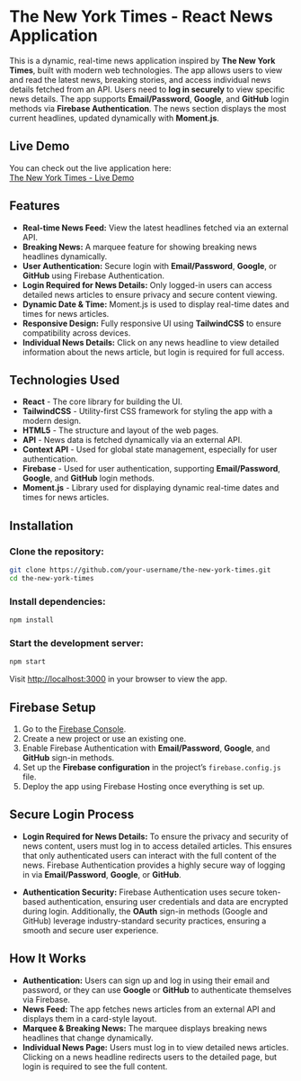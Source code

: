 # The New York Times - React News Application

This is a dynamic, real-time news application inspired by **The New York Times**, built with modern web technologies. The app allows users to view and read the latest news, breaking stories, and access individual news details fetched from an API. Users need to **log in securely** to view specific news details. The app supports **Email/Password**, **Google**, and **GitHub** login methods via **Firebase Authentication**. The news section displays the most current headlines, updated dynamically with **Moment.js**.

## Live Demo
You can check out the live application here:  
[The New York Times - Live Demo](https://the-new-york-times-d3d7f.web.app/category/01)

## Features

- **Real-time News Feed:** View the latest headlines fetched via an external API.
- **Breaking News:** A marquee feature for showing breaking news headlines dynamically.
- **User Authentication:** Secure login with **Email/Password**, **Google**, or **GitHub** using Firebase Authentication.
- **Login Required for News Details:** Only logged-in users can access detailed news articles to ensure privacy and secure content viewing.
- **Dynamic Date & Time:** Moment.js is used to display real-time dates and times for news articles.
- **Responsive Design:** Fully responsive UI using **TailwindCSS** to ensure compatibility across devices.
- **Individual News Details:** Click on any news headline to view detailed information about the news article, but login is required for full access.

## Technologies Used

- **React** - The core library for building the UI.
- **TailwindCSS** - Utility-first CSS framework for styling the app with a modern design.
- **HTML5** - The structure and layout of the web pages.
- **API** - News data is fetched dynamically via an external API.
- **Context API** - Used for global state management, especially for user authentication.
- **Firebase** - Used for user authentication, supporting **Email/Password**, **Google**, and **GitHub** login methods.
- **Moment.js** - Library used for displaying dynamic real-time dates and times for news articles.

## Installation

### Clone the repository:

```bash
git clone https://github.com/your-username/the-new-york-times.git
cd the-new-york-times
```

### Install dependencies:

```bash
npm install
```

### Start the development server:

```bash
npm start
```

Visit [http://localhost:3000](http://localhost:3000) in your browser to view the app.

## Firebase Setup

1. Go to the [Firebase Console](https://console.firebase.google.com/).
2. Create a new project or use an existing one.
3. Enable Firebase Authentication with **Email/Password**, **Google**, and **GitHub** sign-in methods.
4. Set up the **Firebase configuration** in the project’s `firebase.config.js` file.
5. Deploy the app using Firebase Hosting once everything is set up.

## Secure Login Process

- **Login Required for News Details:** To ensure the privacy and security of news content, users must log in to access detailed articles. This ensures that only authenticated users can interact with the full content of the news. Firebase Authentication provides a highly secure way of logging in via **Email/Password**, **Google**, or **GitHub**.
  
- **Authentication Security:** Firebase Authentication uses secure token-based authentication, ensuring user credentials and data are encrypted during login. Additionally, the **OAuth** sign-in methods (Google and GitHub) leverage industry-standard security practices, ensuring a smooth and secure user experience.

## How It Works

- **Authentication:** Users can sign up and log in using their email and password, or they can use **Google** or **GitHub** to authenticate themselves via Firebase.
- **News Feed:** The app fetches news articles from an external API and displays them in a card-style layout.
- **Marquee & Breaking News:** The marquee displays breaking news headlines that change dynamically.
- **Individual News Page:** Users must log in to view detailed news articles. Clicking on a news headline redirects users to the detailed page, but login is required to see the full content.



